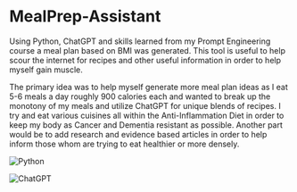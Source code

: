 # MealPrep-Assistant
Using Python, ChatGPT and skills learned from my Prompt Engineering course a meal plan based on BMI was generated. This tool is useful to help scour the internet for recipes and other useful information in order to help myself gain muscle.


The primary idea was to help myself generate more meal plan ideas as I eat 5-6 meals a day roughly 900 calories each and wanted to break up the monotony of my meals and utilize ChatGPT for unique blends of recipes. I try and eat various cuisines all within the Anti-Inflammation Diet in order to keep my body as Cancer and Dementia resistant as possible. Another part would be to add research and evidence based articles in order to help inform those whom are trying to eat healthier or more densely. 



![Python](https://img.shields.io/badge/python-3670A0?style=for-the-badge&logo=python&logoColor=ffdd54)

![ChatGPT](https://img.shields.io/badge/chatGPT-74aa9c?style=for-the-badge&logo=openai&logoColor=white)

